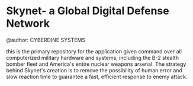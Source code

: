 Skynet- a Global Digital Defense Network
======
@author: CYBERDINE SYSTEMS

this is the primary repository for the application given command over all computerized military hardware and systems, including the B-2 stealth bomber fleet and America's entire nuclear weapons arsenal. The strategy behind Skynet's creation is to remove the possibility of human error and slow reaction time to guarantee a fast, efficient response to enemy attack.
